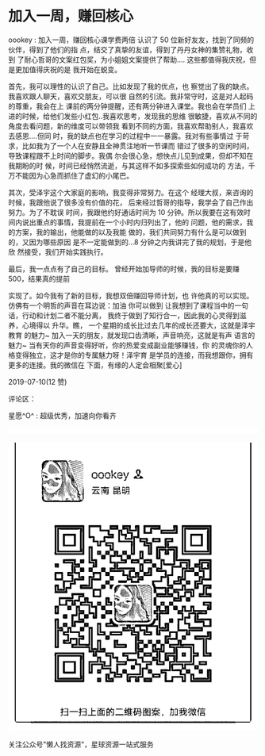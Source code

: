 # 加入一周，赚回核心

oookey : 加入一周，赚回核心课学费两倍 认识了 50 位新好友友，找到了同频的伙伴，得到了他们的指 点，结交了真挚的友谊，得到了丹丹女神的集赞礼物，收到 了耐心哲哥的文案红包奖，为小姐姐文案提供了帮助.... 这些都值得我庆祝，但是更加值得庆祝的是 我开始在蜕变。

首先，我可以理性的认识了自己。比如发现了我的优点，也 察觉出了我的缺点。我喜欢跟人聊天，喜欢交朋友，可以很 自然的引流。我非常守时，这是对人起码的尊重，我会在上 课前的两分钟提醒，还有两分钟进入课堂。我也会在学员们 上进的时候，给他们发些小红包..我喜欢思考，发现我的思维 很敏捷，喜欢从不同的角度去看问题，新的维度可以带领我 看到不同的方面，我喜欢帮助别人，我喜欢去感恩....但同 时，我的缺点也在学习的过程中一一暴露。我对有些事情过 于苛求，比如我为了一个人在安静且全神贯注地听一节课而 错过了很多的空闲时间，导致课程跟不上时间的脚步。我偶 尔会很心急，想快点儿见到成果，但却不知在我期盼的时 候，时间已经悄然流逝，与其这样不如多探索些如何成功的 方法，千万不能因为心急而抓住了虚幻的小尾巴。

其次，受泽宇这个大家庭的影响，我变得非常努力。在这个 经理大叔，来咨询的时候，我跟他说了很多没有价值的花， 后来经过哲哥的指导，我学会了自己作出努力。为了不耽误 时间，我跟他约好通话时间为 10 分钟。所以我要在这有效时 间内说出重点的事情，我提前在一个小时内归列出了，他的 问题，他的需求，我的方案，我的输出，他能做的以及我能 做的，我们共同努力有什么是可以做到的，又因为哪些原因 是不一定能做到的...8 分钟之内我讲完了我的规划，于是他欣 然接受，我们开始实践执行。

最后，我一点点有了自己的目标。 曾经开始加导师的时候，我的目标是要赚 500，结果真的提前

实现了。如今我有了新的目标，我想双倍赚回导师计划，也 许他真的可以实现。仿佛有一个明哲的声音在耳边说：加油 你可以做到 让我想到了课程当中的一句话，行动和计划二者不能分离， 我终于做到了知行合一，因此我的心灵得到滋养，心境得以 升华。瞧， 一个星期的成长比过去几年的成长还要大，这就是泽宇教育 的魅力~ 加入一天的朋友，就发现口齿清晰，声音响亮，这就是有声 语言的魅力~ 当有天你的声音变得好听，你的热爱变成副业能够赚钱，你 的灵魂你的人格变得独立，这才是你的专属魅力呀！泽宇育 是学员的连接，而我想跟你，拥有更多的连接。我的微信在 下面，有缘的人定会相聚[爱心]

2019-07-10(12 赞)

评论区：

星愿^O^ : 超级优秀，加速向你看齐

![image](img/Image_354.png)

![image](img/Image_355.png)

关注公众号"懒人找资源"，星球资源一站式服务